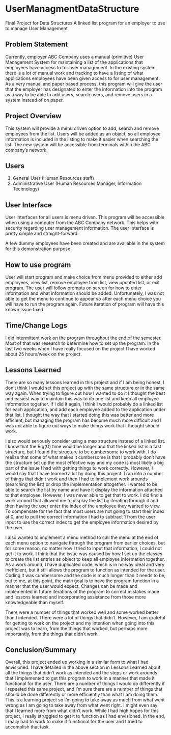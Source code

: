 # UserManagmentDataStructure

Final Project for Data Structures
A linked list program for an employer to use to manage User Management

Problem Statement
-----------------
Currently, employer ABC Company uses a manual (primitive) User Management System for maintaining a list of the applications that employees have access to for user management. In the existing system, there is a lot of manual work and tracking to have a listing of what applications employees have been given access to for user management. As a very manual and paper based process, this program will give the user that the employer has designated to enter the information into the program as a way to be able to add users, search users, and remove users in a system instead of on paper.

Project Overview
----------------
This system will provide a menu driven option to add, search and remove employees from the list.  Users will be added as an object, so all employee information is included in the listing to make it easier when searching the list. The new system will be accessible from terminals within the ABC company’s network. 

Users
-----
1) General User (Human Resources staff)
2) Administrative User (Human Resources Manager, Information Technology)

User Interface
--------------
User interfaces for all users is menu driven.  This program will be accessible when using a computer from the ABC Company network.  This helps with security regarding user management information. The user interface is pretty simple and straight-forward.

A few dummy employees have been created and are available in the system for this demonstration purpose.

How to use program
-----------------
User will start program and make choice from menu provided to either add employees, view list, remove employee from list, view updated list, or exit program.  The user will follow prompts on screen for how to enter information and what information should be added.  Unfortunately, I was not able to get the menu to continue to appear so after each menu choice you will have to run the program again.  Future iteration of program will have this known issue fixed.

Time/Change Logs
----------------
I did intermittent work on the program throughout the end of the semester.  Most of that was research to determine how to set up the program.  In the last two weeks when I have really focused on the project I have worked about 25 hours/week on the project.

Lessons Learned
--------------
There are so many lessons learned in this project and if I am being honest, I don’t think I would set this project up with the same structure or in the same way again.  When trying to figure out how I wanted to do it I thought the best and easiest way to maintain this was to do one list and keep all employee information together.  If I did it again, I think I would probably do a linked list for each application, and add each employee added to the application under that list.  I thought the way that I started doing this was better and more efficient, but managing the program has become much more difficult and I was not able to figure out ways to make things work that I thought should work.  

I also would seriously consider using a map structure instead of a linked list.  I know that the Big(O) time would be longer and that the linked list is a fast structure, but I found the structure to be cumbersome to work with.  I do realize that some of what makes it cumbersome is that I probably don’t have the structure set up the most effective way and  my code is most likely a big part of the issue I had with getting things to work correctly.  However, I would say that I have learned a lot by doing this project.  I ran into a number of things that didn’t work and then I had to implement work arounds (searching the list) or drop the implementation altogether.  I wanted to be able to search the list by name and have it display the information attached to that employee.  However, I was never able to get that to work.  I did find a work around that allowed me to display the list by iterating through it and then having the user enter the index of the employee they wanted to view.  To compensate for the fact that most users are not going to start their index at 0, and to pull the correct information I had to subtract 1 from the user input to use the correct index to get the employee information desired by the user.

I also wanted to implement a menu method to call the menu at the end of each menu option to navigate through the program from earlier choices, but for some reason, no matter how I tried to input that information, I could not get it to work.  I think that the issue was caused by how I set up the classes to create the list entries as object to keep all employee information together.  As a work around, I have duplicated code, which is in no way ideal and very inefficient, but it still allows the program to function as intended for the user.  Coding it was cumbersome and the code is much longer than it needs to be, but to me, at this point, the main goal is to have the program function in a manner that the user would expect.  Changes can be made and implemented in future iterations of the program to correct mistakes made and lessons learned and incorporating assistance from those more knowledgeable than myself.

There were a number of things that worked well and some worked better than I intended.  There were a lot of things that didn’t.  However, I am grateful for getting to work on the project and my intention when going into this project was to learn, from the things that worked, but perhaps more importantly, from the things that didn’t work.

Conclusion/Summary
-----------------
Overall, this project ended up working in a similar form to what I had envisioned.  I have detailed in the above section in Lessons Learned about all the things that didn’t work as intended and the steps or work arounds that I implemented to get this program to work in a manner that made it functional for the user.  There are a number of things I would do differently if I repeated this same project, and I’m sure there are a number of things that should be done differently or more efficiently than what I am doing them.  This is a learning project so I’m going to take away as much from what went wrong as I am going to take away from what went right.  I might even say that I learned more from what didn’t work.  While I had high hopes for this project, I really struggled to get it to function as I had envisioned.  In the end, I really had to work to make it functional for the user and I tried to accomplish that task.


